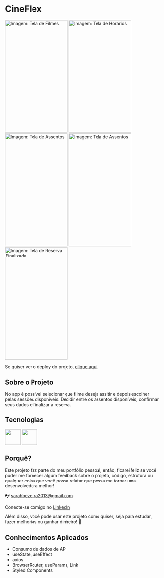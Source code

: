 # CineFlex

<p float="left">
<img src="https://user-images.githubusercontent.com/48498099/150563031-33b13647-9b6e-41a9-8a68-8dbfb10a0264.png" alt="Imagem: Tela de Filmes" width="203px" height="366px" />
<img src="https://user-images.githubusercontent.com/48498099/150563068-33eede7c-44c3-4922-98de-23e5591ad883.png" alt="Imagem: Tela de Horários" width="203px" height="366px" />
<img src="https://user-images.githubusercontent.com/48498099/150563096-e50cc059-2046-40ba-b4f6-6d2d932965ea.png" alt="Imagem: Tela de Assentos" width="203px" height="366px" />
<img src="https://user-images.githubusercontent.com/48498099/150563117-e236ccf5-abf3-4819-9304-e8f4a4848eb8.png" alt="Imagem: Tela de Assentos" width="203px" height="366px" />
<img src="https://user-images.githubusercontent.com/48498099/150563125-2640c24f-946c-403a-8fef-36d52f791177.png" alt="Imagem: Tela de Reserva Finalizada" width="203px" height="366px" />
</p>

Se quiser ver o deploy do projeto, [clique aqui](https://cine-flex-ai4akov48-sarahbezerra.vercel.app/)

## Sobre o Projeto

No app é possível selecionar que filme deseja assitir e depois escolher pelas sessões disponíveis. Decidir entre os assentos disponíveis, confirmar seus dados e finalizar a reserva.

## Tecnologias

<p float="left">
<img src="https://img.icons8.com/color/48/000000/javascript--v1.png" width=50px />
<img src="https://img.icons8.com/ultraviolet/40/000000/react--v1.png" width=50px />
</p>
  
## Porquê?

Este projeto faz parte do meu portfólio pessoal, então, ficarei feliz se você puder me fornecer algum feedback sobre o projeto, código, estrutura ou qualquer coisa que você possa relatar que possa me tornar uma desenvolvedora melhor!

:mailbox_with_no_mail: sarahbezerra2013@gmail.com

Conecte-se comigo no [LinkedIn](https://www.linkedin.com/in/sarah-bezerra-0a8124213/)

Além disso, você pode usar este projeto como quiser, seja para estudar, fazer melhorias ou ganhar dinheiro! :handshake:

## Conhecimentos Aplicados
- Consumo de dados de API
- useState, useEffect
- axios
- BrowserRouter, useParams, Link
- Styled Components
